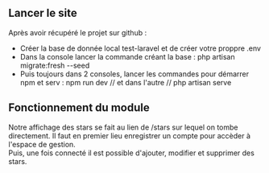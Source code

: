 
## Lancer le site

Après avoir récupéré le projet sur github : 

- Créer la base de donnée local test-laravel et de créer votre proppre .env
- Dans la console lancer la commande créant la base : php artisan migrate:fresh --seed
- Puis toujours dans 2 consoles, lancer les commandes pour démarrer npm et serv : npm run dev // et dans l'autre // php artisan serve

## Fonctionnement du module

Notre affichage des stars se fait au lien de /stars sur lequel on tombe directement.
Il faut en premier lieu enregistrer un compte pour accèder à l'espace de gestion. <br>
Puis, une fois connecté il est possible d'ajouter, modifier et supprimer des stars. 
